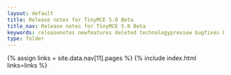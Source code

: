 ```yaml
---
layout: default
title: Release notes for TinyMCE 5.0 Beta
title_nav: Release notes for TinyMCE 5.0 Beta
keywords: releasenotes newfeatures deleted technologypreview bugfixes knownissues
type: folder
---
```


{% assign links = site.data.nav[11].pages %}
{% include index.html links=links %}
